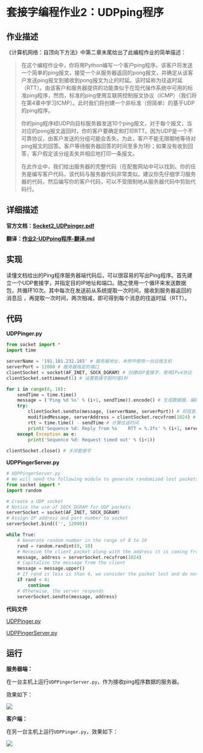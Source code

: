 # 套接字编程作业2：UDPping程序

## 作业描述

《计算机网络：自顶向下方法》中第二章末尾给出了此编程作业的简单描述：

> 在这个编程作业中，你将用Python编写一个客户ping程序。该客户将发送一个简单的ping报文，接受一个从服务器返回的pong报文，并确定从该客户发送ping报文到接收到pong报文为止的时延。该时延称为往返时延（RTT）。由该客户和服务器提供的功能类似于在现代操作系统中可用的标准ping程序，然而，标准的ping使用互联网控制报文协议（ICMP）（我们将在第4章中学习ICMP）。此时我们将创建一个非标准（但简单）的基于UDP的ping程序。
>
> 你的ping程序经UDP向目标服务器发送10个ping报文，对于每个报文，当对应的pong报文返回时，你的客户要确定和打印RTT。因为UDP是一个不可靠协议，由客户发送的分组可能会丢失。为此，客户不能无限期地等待对ping报文的回答。客户等待服务器回答的时间至多为1秒；如果没有收到回答，客户假定该分组丢失并相应地打印一条报文。
>
> 在此作业中，我们给出服务器的完整代码（在配套网站中可以找到。你的任务是编写客户代码，该代码与服务器代码非常类似。建议你先仔细学习服务器的代码，然后编写你的客户代码，可以不受限制地从服务器代码中剪贴代码行。

## 详细描述

**官方文档：[Socket2_UDPpinger.pdf](计算机网络/Computer-Networking-A-Top-Down-Approach-NOTES-master/SocketProgrammingAssignment/作业2-UDPping程序/Socket2_UDPpinger.pdf)**

**翻译：[作业2-UDPping程序-翻译.md](作业2-UDPping程序-翻译.md)**

## 实现

读懂文档给出的Ping程序服务器端代码后，可以很容易的写出Ping程序。首先建立一个UDP套接字，并指定目的IP地址和端口。随之使用一个循环来发送数据包，共循环10次。其中每次在发送前从系统提取一次时间，接收到服务器返回的消息后 ，再提取一次时间，两次相减，即可得到每个消息的往返时延（RTT）。

## 代码
**UDPPinger.py**

```python
from socket import *
import time

serverName = '191.101.232.165' # 服务器地址，本例中使用一台远程主机
serverPort = 12000 # 服务器指定的端口
clientSocket = socket(AF_INET, SOCK_DGRAM) # 创建UDP套接字，使用IPv4协议
clientSocket.settimeout(1) # 设置套接字超时值1秒

for i in range(0, 10):
	sendTime = time.time()
	message = ('Ping %d %s' % (i+1, sendTime)).encode() # 生成数据报，编码为bytes以便发送
	try:
		clientSocket.sendto(message, (serverName, serverPort)) # 将信息发送到服务器
		modifiedMessage, serverAddress = clientSocket.recvfrom(1024) # 从服务器接收信息，同时也能得到服务器地址
		rtt = time.time() - sendTime # 计算往返时间
		print('Sequence %d: Reply from %s    RTT = %.3fs' % (i+1, serverName, rtt)) # 显示信息
	except Exception as e:
		print('Sequence %d: Request timed out' % (i+1))
		
clientSocket.close() # 关闭套接字
```

**UDPPingerServer.py**

```python
# UDPPingerServer.py
# We will need the following module to generate randomized lost packets import random
from socket import *
import random

# Create a UDP socket
# Notice the use of SOCK_DGRAM for UDP packets
serverSocket = socket(AF_INET, SOCK_DGRAM)
# Assign IP address and port number to socket
serverSocket.bind(('', 12000))

while True:
	# Generate random number in the range of 0 to 10
	rand = random.randint(0, 10)
	# Receive the client packet along with the address it is coming from
	message, address = serverSocket.recvfrom(1024)
	# Capitalize the message from the client
	message = message.upper()
	# If rand is less is than 4, we consider the packet lost and do not respond
	if rand < 4:
		continue
	# Otherwise, the server responds
	serverSocket.sendto(message, address)
```

**代码文件**

[UDPPinger.py](UDPPinger.py)

[UDPPingerServer.py](计算机网络/Computer-Networking-A-Top-Down-Approach-NOTES-master/SocketProgrammingAssignment/作业2-UDPping程序/source/UDPPingerServer.py)

## 运行

**服务器端：**

在一台主机上运行`UDPPingerServer.py`，作为接收ping程序数据的服务器。

效果如下：

![](UDPPingerServer.png)

**客户端：**

在另一台主机上运行`UDPPinger.py`，效果如下：

![](UDPPinger.png)